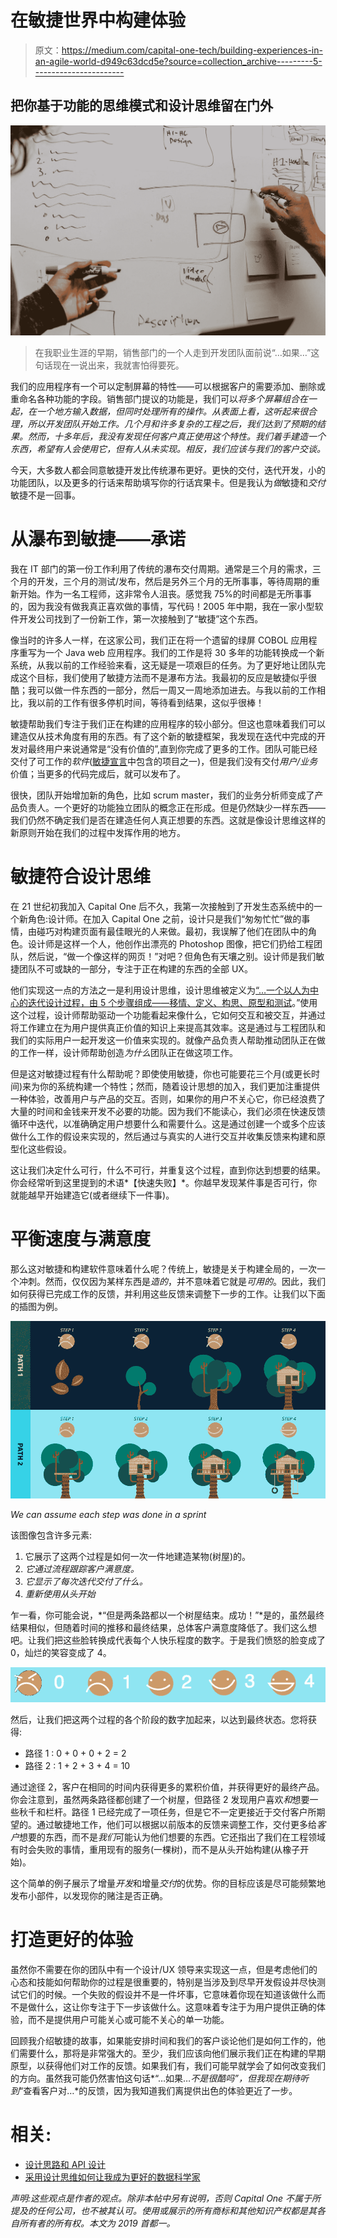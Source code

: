 # 在敏捷世界中构建体验

> 原文：<https://medium.com/capital-one-tech/building-experiences-in-an-agile-world-d949c63dcd5e?source=collection_archive---------5----------------------->

## 把你基于功能的思维模式和设计思维留在门外

![](img/897ecafdfd6fbd051d2c29dc52fe12fd.png)

> 在我职业生涯的早期，销售部门的一个人走到开发团队面前说“…如果…”这句话现在一说出来，我就害怕得要死。

我们的应用程序有一个可以定制屏幕的特性——可以根据客户的需要添加、删除或重命名各种功能的字段。销售部门提议的功能是，我们可以*将多个屏幕组合在一起，在一个地方输入数据，但同时处理所有的操作。从表面上看，这听起来很合理，所以开发团队开始工作。几个月和许多复杂的工程之后，我们达到了预期的结果。然而，十多年后，我没有发现任何客户真正使用这个特性。我们着手建造一个东西，希望有人会使用它，但有人从未实现。相反，我们应该与我们的客户交谈。*

今天，大多数人都会同意敏捷开发比传统瀑布更好。更快的交付，迭代开发，小的功能团队，以及更多的行话来帮助填写你的行话宾果卡。但是我认为*做*敏捷和*交付*敏捷不是一回事。

# 从瀑布到敏捷——承诺

我在 IT 部门的第一份工作利用了传统的瀑布交付周期。通常是三个月的需求，三个月的开发，三个月的测试/发布，然后是另外三个月的无所事事，等待周期的重新开始。作为一名工程师，这非常令人沮丧。感觉我 75%的时间都是无所事事的，因为我没有做我真正喜欢做的事情，写代码！2005 年中期，我在一家小型软件开发公司找到了一份新工作，第一次接触到了“敏捷”这个东西。

像当时的许多人一样，在这家公司，我们正在将一个遗留的绿屏 COBOL 应用程序重写为一个 Java web 应用程序。我们的工作是将 30 多年的功能转换成一个新系统，从我以前的工作经验来看，这无疑是一项艰巨的任务。为了更好地让团队完成这个目标，我们使用了敏捷方法而不是瀑布方法。我最初的反应是敏捷似乎很酷；我可以做一件东西的一部分，然后一周又一周地添加进去。与我以前的工作相比，我以前的工作有很多停机时间，等待看到结果，这似乎很棒！

敏捷帮助我们专注于我们正在构建的应用程序的较小部分。但这也意味着我们可以建造仅从技术角度有用的东西。有了这个新的敏捷框架，我发现在迭代中完成的开发对最终用户来说通常是“没有价值的”,直到你完成了更多的工作。团队可能已经交付了可工作的*软件*([敏捷宣言](https://agilemanifesto.org/)中包含的项目之一)，但是我们没有交付*用户/业务*价值；当更多的代码完成后，就可以发布了。

很快，团队开始增加新的角色，比如 scrum master，我们的业务分析师变成了产品负责人。一个更好的功能独立团队的概念正在形成。但是仍然缺少一样东西——我们仍然不确定我们是否在建造任何人真正想要的东西。这就是像设计思维这样的新原则开始在我们的过程中发挥作用的地方。

# 敏捷符合设计思维

在 21 世纪初我加入 Capital One 后不久，我第一次接触到了开发生态系统中的一个新角色:设计师。在加入 Capital One 之前，设计只是我们“匆匆忙忙”做的事情，由碰巧对构建页面有最佳眼光的人来做。最初，我误解了他们在团队中的角色。设计师是这样一个人，他创作出漂亮的 Photoshop 图像，把它们扔给工程团队，然后说，“做一个像这样的网页！”对吧？但角色有天壤之别。设计师是我们敏捷团队不可或缺的一部分，专注于正在构建的东西的全部 UX。

他们实现这一点的方法之一是利用设计思维，设计思维被定义为[“…一个以人为中心的迭代设计过程，由 5 个步骤组成——移情、定义、构思、原型和测试](https://www.interaction-design.org/literature/topics/design-thinking)。”使用这个过程，设计师帮助驱动一个功能看起来像什么，它如何交互和被交互，并通过将工作建立在为用户提供真正价值的知识上来提高其效率。这是通过与工程团队和我们的实际用户一起开发这一价值来实现的。就像产品负责人帮助推动团队正在做的工作一样，设计师帮助创造*为什么*团队正在做这项工作。

但是这对敏捷过程有什么帮助呢？即使使用敏捷，你也可能要花三个月(或更长时间)来为你的系统构建一个特性；然而，随着设计思想的加入，我们更加注重提供一种体验，改善用户与产品的交互。否则，如果你的用户不关心它，你已经浪费了大量的时间和金钱来开发不必要的功能。因为我们不能读心，我们必须在快速反馈循环中迭代，以准确确定用户想要什么和需要什么。这是通过创建一个或多个应该做什么工作的假设来实现的，然后通过与真实的人进行交互并收集反馈来构建和原型化这些假设。

这让我们决定什么可行，什么不可行，并重复这个过程，直到你达到想要的结果。你会经常听到这里提到的术语*【快速失败】*。你越早发现某件事是否可行，你就能越早开始建造它(或者继续下一件事)。

# 平衡速度与满意度

那么这对敏捷和构建软件意味着什么呢？传统上，敏捷是关于构建全局的，一次一个冲刺。然而，仅仅因为某样东西是*造的*，并不意味着它就是*可用的*。因此，我们如何获得已完成工作的反馈，并利用这些反馈来调整下一步的工作。让我们以下面的插图为例。

![](img/c7c13ee500527fe62fc8ccb8504685e9.png)

*We can assume each step was done in a sprint*

该图像包含许多元素:

1.  它展示了这两个过程是如何一次一件地建造某物(树屋)的。
2.  *它通过流程跟踪客户满意度。*
3.  *它显示了每次迭代交付了什么。*
4.  *重新使用从头开始*

乍一看，你可能会说，*“但是两条路都以一个树屋结束。成功！”*是的，虽然最终结果相似，但随着时间的推移和最终结果，总体客户满意度降低了。我们这么想吧。让我们把这些脸转换成代表每个人快乐程度的数字。于是我们愤怒的脸变成了 0，灿烂的笑容变成了 4。

![](img/bf1e02b969c479f86c16ce981e24b5b4.png)

然后，让我们把这两个过程的各个阶段的数字加起来，以达到最终状态。您将获得:

*   路径 1 : 0 + 0 + 0 + 2 = 2
*   路径 2 : 1 + 2 + 3 + 4 = 10

通过途径 2，客户在相同的时间内获得更多的累积价值，并获得更好的最终产品。你会注意到，虽然两条路径都创建了一个树屋，但路径 2 发现用户喜欢*和*想要一些秋千和栏杆。路径 1 已经完成了一项任务，但是它不一定更接近于交付客户所期望的。通过敏捷地工作，他们可以根据以前版本的反馈来调整工作，交付更多给*客户*想要的东西，而不是*我们*可能认为他们想要的东西。它还指出了我们在工程领域有时会失败的事情，重用现有的服务(一棵树)，而不是从头开始构建(从橡子开始)。

这个简单的例子展示了增量*开发*和增量*交付*的优势。你的目标应该是尽可能频繁地发布小部件，以发现你的赌注是否正确。

# 打造更好的体验

虽然你不需要在你的团队中有一个设计/UX 领导来实现这一点，但是考虑他们的心态和技能如何帮助你的过程是很重要的，特别是当涉及到尽早开发假设并尽快测试它们的时候。一个失败的假设并不是一件坏事，它意味着你现在知道该做什么而不是做什么，这让你专注于下一步该做什么。这意味着专注于为用户提供正确的体验，而不是提供用户可能关心或可能不关心的单一功能。

回顾我介绍敏捷的故事，如果能安排时间和我们的客户谈论他们是如何工作的，他们需要什么，那将是非常强大的。至少，我们应该向他们展示我们正在构建的早期原型，以获得他们对工作的反馈。如果我们有，我们可能早就学会了如何改变我们的方向。虽然我可能仍然害怕这句话*“…如果…*不是很酷吗”，但我现在期待听到*“查看客户对…*的反馈，因为我知道我们离提供出色的体验更近了一步。

# 相关:

*   [设计思路和 API 设计](/capital-one-tech/experimental-api-strategy-from-capital-one-be72db15362)
*   [采用设计思维如何让我成为更好的数据科学家](/capital-one-tech/how-adopting-a-design-mindset-made-me-a-better-data-scientist-863ab0fcd20b)

*声明:这些观点是作者的观点。除非本帖中另有说明，否则 Capital One 不属于所提及的任何公司，也不被其认可。使用或展示的所有商标和其他知识产权都是其各自所有者的所有权。本文为 2019 首都一。*